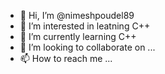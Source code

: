 - 👋 Hi, I’m @nimeshpoudel89
- 👀 I’m interested in leatning C++ 
- 🌱 I’m currently learning C++
- 💞️ I’m looking to collaborate on ...
- 📫 How to reach me ...

<!---
nimeshpoudel89/nimeshpoudel89 is a ✨ special ✨ repository because its `README.md` (this file) appears on your GitHub profile.
You can click the Preview link to take a look at your changes.
--->
